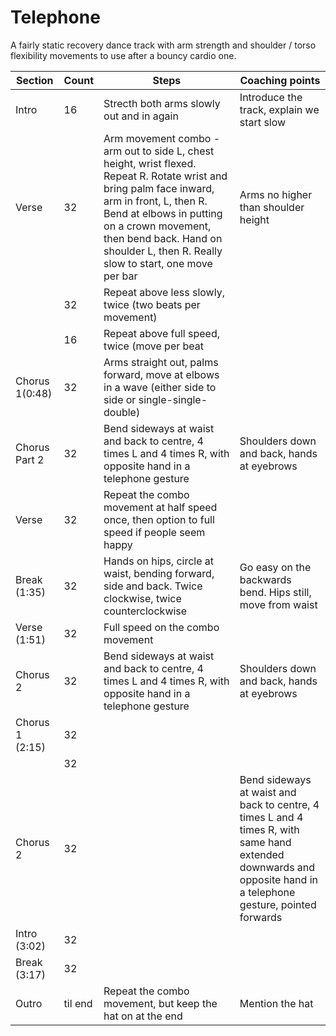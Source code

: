 # Telephone

A fairly static recovery dance track with arm strength and shoulder / torso flexibility movements to use after a bouncy cardio one.

|Section|Count|Steps|Coaching points|
|-------|-----|-----|---------------|
|Intro  |16   | Strecth both arms slowly out and in again|Introduce the track, explain we start slow|
|Verse   |32|Arm movement combo - arm out to side L, chest height, wrist flexed. Repeat R. Rotate wrist and bring palm face inward, arm in front, L, then R. Bend at elbows in putting on a crown movement, then bend back. Hand on shoulder L, then R. Really slow to start, one move per bar| Arms no higher than shoulder height|
| |32|Repeat above less slowly, twice (two beats per movement) ||
| |16|Repeat above full speed, twice (move per beat||
|Chorus 1(0:48)|32|Arms straight out, palms forward, move at elbows in a wave (either side to side or single-single-double)||
|Chorus Part 2      |32|Bend sideways at waist and back to centre, 4 times L and 4 times R, with opposite hand in a telephone gesture|Shoulders down and back, hands at eyebrows|  
|Verse |32|Repeat the combo movement at half speed once, then option to full speed if people seem happy||
|Break (1:35)|32|Hands on hips, circle at waist, bending forward, side and back. Twice clockwise, twice counterclockwise|Go easy on the backwards bend. Hips still, move from waist|
|Verse (1:51)|32|Full speed on the combo movement||
|Chorus 2|32|Bend sideways at waist and back to centre, 4 times L and 4 times R, with opposite hand in a telephone gesture|Shoulders down and back, hands at eyebrows|  
|Chorus 1 (2:15)|32|||
||32|||
|Chorus 2|32||Bend sideways at waist and back to centre, 4 times L and 4 times R, with same hand extended downwards and opposite hand in a telephone gesture, pointed forwards|Encourage people to sing along|
|Intro (3:02)|32|||
|Break (3:17)|32||| 
|Outro|til end|Repeat the combo movement, but keep the hat on at the end|Mention the hat|





